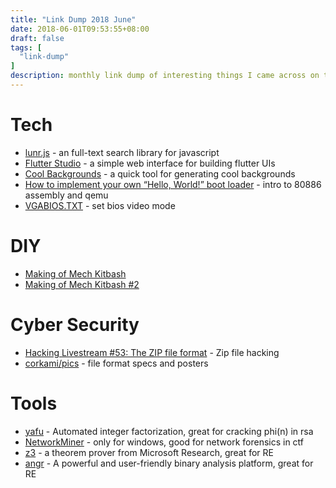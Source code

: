 ```yaml
---
title: "Link Dump 2018 June"
date: 2018-06-01T09:53:55+08:00
draft: false
tags: [
  "link-dump"
]
description: monthly link dump of interesting things I came across on the internet
---
```


# Tech

- [lunr.js](https://github.com/olivernn/lunr.js) - an full-text search library for javascript
- [Flutter Studio](http://mutisya.com/) - a simple web interface for building flutter UIs
- [Cool Backgrounds](https://coolbackgrounds.io/) - a quick tool for generating cool backgrounds
- [How to implement your own “Hello, World!” boot loader](https://blog.ghaiklor.com/how-to-implement-your-own-hello-world-boot-loader-c0210ef5e74b) - intro to 80886 assembly and qemu
- [VGABIOS.TXT](https://pdos.csail.mit.edu/6.828/2007/readings/hardware/vgadoc/VGABIOS.TXT) - set bios video mode

# DIY

- [Making of Mech Kitbash](https://www.youtube.com/watch?v=Kvededpr1b4)
- [Making of Mech Kitbash #2](https://www.youtube.com/watch?v=epJ3jutm88E)

# Cyber Security

- [Hacking Livestream #53: The ZIP file format](https://www.youtube.com/watch?v=X7j2sisMKzk) - Zip file hacking
- [corkami/pics](https://github.com/corkami/pics) - file format specs and posters

# Tools

- [yafu](https://sourceforge.net/projects/yafu/) - Automated integer factorization, great for cracking phi(n) in rsa
- [NetworkMiner](http://www.netresec.com/?page=NetworkMiner) - only for windows, good for network forensics in ctf
- [z3](https://github.com/Z3Prover/z3) - a theorem prover from Microsoft Research, great for RE
- [angr](https://github.com/angr/angr) - A powerful and user-friendly binary analysis platform, great for RE